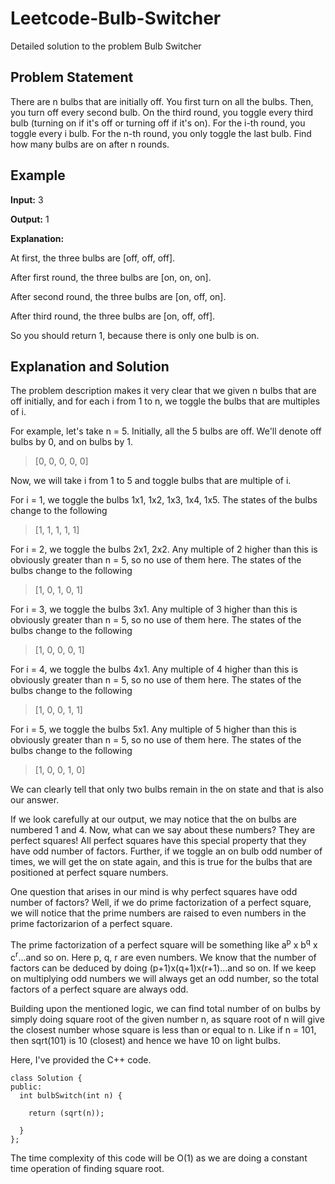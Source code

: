 # Leetcode-Bulb-Switcher
Detailed solution to the problem Bulb Switcher

## Problem Statement
There are n bulbs that are initially off. You first turn on all the bulbs. Then, you turn off every second bulb. On the third round, you toggle every third bulb (turning on if it's off or turning off if it's on). For the i-th round, you toggle every i bulb. For the n-th round, you only toggle the last bulb. Find how many bulbs are on after n rounds.

## Example
**Input:** 3

**Output:** 1 

**Explanation:** 

At first, the three bulbs are [off, off, off].

After first round, the three bulbs are [on, on, on].

After second round, the three bulbs are [on, off, on].

After third round, the three bulbs are [on, off, off]. 

So you should return 1, because there is only one bulb is on.

## Explanation and Solution
The problem description makes it very clear that we given n bulbs that are off initially, and for each i from 1 to n, we toggle the bulbs that are multiples of i.

For example, let's take n = 5. Initially, all the 5 bulbs are off. We'll denote off bulbs by 0, and on bulbs by 1.

> [0, 0, 0, 0, 0]

Now, we will take i from 1 to 5 and toggle bulbs that are multiple of i.

For i = 1, we toggle the bulbs 1x1, 1x2, 1x3, 1x4, 1x5. The states of the bulbs change to the following

> [1, 1, 1, 1, 1]

For i = 2, we toggle the bulbs 2x1, 2x2. Any multiple of 2 higher than this is obviously greater than n = 5, so no use of them here. The states of the bulbs change to the following

> [1, 0, 1, 0, 1]

For i = 3, we toggle the bulbs 3x1. Any multiple of 3 higher than this is obviously greater than n = 5, so no use of them here. The states of the bulbs change to the following

> [1, 0, 0, 0, 1]

For i = 4, we toggle the bulbs 4x1. Any multiple of 4 higher than this is obviously greater than n = 5, so no use of them here. The states of the bulbs change to the following

> [1, 0, 0, 1, 1]

For i = 5, we toggle the bulbs 5x1. Any multiple of 5 higher than this is obviously greater than n = 5, so no use of them here. The states of the bulbs change to the following

> [1, 0, 0, 1, 0]

We can clearly tell that only two bulbs remain in the on state and that is also our answer.

If we look carefully at our output, we may notice that the on bulbs are numbered 1 and 4. Now, what can we say about these numbers? They are perfect squares! All perfect squares have this special property that they have odd number of factors. Further, if we toggle an on bulb odd number of times, we will get the on state again, and this is true for the bulbs that are positioned at perfect square numbers.

One question that arises in our mind is why perfect squares have odd number of factors? Well, if we do prime factorization of a perfect square, we will notice that the prime numbers are raised to even numbers in the prime factorizarion of a perfect square.

The prime factorization of a perfect square will be something like a<sup>p</sup> x b<sup>q</sup> x c<sup>r</sup>...and so on. Here p, q, r are even numbers. We know that the number of factors can be deduced by doing (p+1)x(q+1)x(r+1)...and so on. If we keep on multiplying odd numbers we will always get an odd number, so the total factors of a perfect square are always odd.

Building upon the mentioned logic, we can find total number of on bulbs by simply doing square root of the given number n, as square root of n will give the closest number whose square is less than or equal to n. Like if n = 101, then sqrt(101) is 10 (closest) and hence we have 10 on light bulbs.

Here, I've provided the C++ code.

    class Solution {
    public:
      int bulbSwitch(int n) {
        
        return (sqrt(n));
        
      }
    };
    
The time complexity of this code will be O(1) as we are doing a constant time operation of finding square root.
